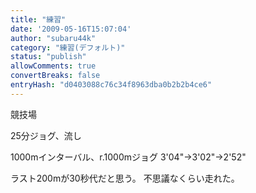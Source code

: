 ```yaml
---
title: "練習"
date: '2009-05-16T15:07:04'
author: "subaru44k"
category: "練習(デフォルト)"
status: "publish"
allowComments: true
convertBreaks: false
entryHash: "d0403088c76c34f8963dba0b2b2b4ce6"
---
```

競技場

25分ジョグ、流し

1000mインターバル、r.1000mジョグ
3'04"→3'02"→2'52"

ラスト200mが30秒代だと思う。
不思議なくらい走れた。
